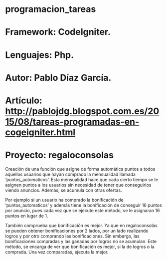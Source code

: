 # programacion_tareas
# Framework: CodeIgniter.
# Lenguajes: Php.
# Autor: Pablo Díaz García.
# Artículo: http://pablojdg.blogspot.com.es/2015/08/tareas-programadas-en-cogeigniter.html
# Proyecto: regaloconsolas

Creación de una función que asigne de forma automática puntos a todos aquellos usuarios que hayan comprado la mensualidad llamada ‘puntos_automaticos’. Esta mensualidad hace que cada cierto tiempo se le asignen puntos a los usuarios sin necesidad de tener que conseguirlos viendo anuncios. Además, se acumula con otras ofertas.

Por ejemplo si un usuario ha comprado la bonificación de ‘puntos_automaticos’ y además tiene la bonificación de conseguir 16 puntos por anuncio, pues cada vez que se ejecute este método, se le asignaran 16 puntos en lugar de 1.

También comprueba que bonificación es mejor. Ya que en regaloconsolas se pueden obtener bonificaciones por 2 lados, por un lado realizando logros y por otro comprando las bonificaciones. Sin embargo, las bonificaciones compradas y las ganadas por logros no se acumulan. Este método, se encarga de ver que bonificación es mejor, si la de logros o la comprada. Una vez comparadas, ejecuta la mejor.
